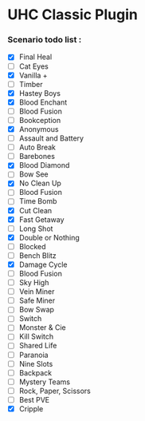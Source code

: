 # UHC Classic Plugin

### Scenario todo list :

- [x] Final Heal 
- [ ] Cat Eyes 
- [x] Vanilla + 
- [ ] Timber
- [x] Hastey Boys 
- [x] Blood Enchant 
- [ ] Blood Fusion 
- [ ] Bookception 
- [x] Anonymous 
- [ ] Assault and Battery 
- [ ] Auto Break 
- [ ] Barebones 
- [x] Blood Diamond 
- [ ] Bow See 
- [x] No Clean Up 
- [ ] Blood Fusion
- [ ] Time Bomb
- [x] Cut Clean 
- [x] Fast Getaway 
- [ ] Long Shot 
- [x] Double or Nothing 
- [ ] Blocked 
- [ ] Bench Blitz
- [x] Damage Cycle 
- [ ] Blood Fusion
- [ ] Sky High 
- [ ] Vein Miner 
- [ ] Safe Miner 
- [ ] Bow Swap 
- [ ] Switch 
- [ ] Monster & Cie 
- [ ] Kill Switch 
- [ ] Shared Life 
- [ ] Paranoia 
- [ ] Nine Slots 
- [ ] Backpack 
- [ ] Mystery Teams 
- [ ] Rock, Paper, Scissors 
- [ ] Best PVE 
- [x] Cripple 